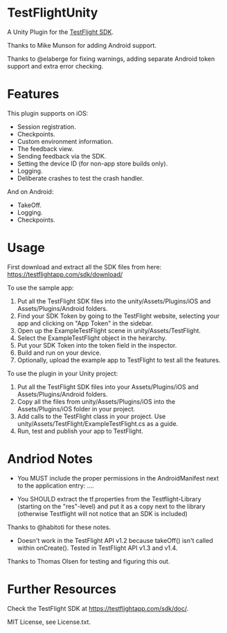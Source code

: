 # TestFlightUnity

A Unity Plugin for the [TestFlight SDK](https://testflightapp.com/sdk/).

Thanks to Mike Munson for adding Android support.

Thanks to @elaberge for fixing warnings, adding separate Android token support and extra error checking.


# Features
This plugin supports on iOS:
* Session registration.
* Checkpoints.
* Custom environment information.
* The feedback view.
* Sending feedback via the SDK.
* Setting the device ID (for non-app store builds only).
* Logging.
* Deliberate crashes to test the crash handler.

And on Android:
* TakeOff.
* Logging.
* Checkpoints.

# Usage

First download and extract all the SDK files from here: https://testflightapp.com/sdk/download/

To use the sample app:
 1. Put all the TestFlight SDK files into the unity/Assets/Plugins/iOS and Assets/Plugins/Android folders.
 1. Find your SDK Token by going to the TestFlight website, selecting your app and clicking on "App Token" in the sidebar.
 1. Open up the ExampleTestFlight scene in unity/Assets/TestFlight.
 1. Select the ExampleTestFlight object in the heirarchy.
 1. Put your SDK Token into the token field in the inspector.
 1. Build and run on your device.
 1. Optionally, upload the example app to TestFlight to test all the features.

To use the plugin in your Unity project:
 1. Put all the TestFlight SDK files into your Assets/Plugins/iOS and Assets/Plugins/Android folders.
 1. Copy all the files from unity/Assets/Plugins/iOS into the Assets/Plugins/iOS folder in your project.
 1. Add calls to the TestFlight class in your project. Use unity/Assets/TestFlight/ExampleTestFlight.cs as a guide.
 2. Run, test and publish your app to TestFlight.


# Andriod Notes

* You MUST include the proper permissions in the AndroidManifest next to the application entry: 
.... 
</application> 
<uses-permission android:name="android.permission.INTERNET"/> 
<uses-permission android:name="android.permission.ACCESS_NETWORK_STATE"/> 
</manifest> 

* You SHOULD extract the tf.properties from the Testflight-Library (starting on the "res"-level) and put it as a copy next to the library (otherwise Testflight will not notice that an SDK is included) 
 
Thanks to @habitoti for these notes.


* Doesn't work in the TestFlight API v1.2 because takeOff() isn't called within onCreate(). Tested in TestFlight API v1.3 and v1.4.

Thanks to Thomas Olsen for testing and figuring this out.


# Further Resources
Check the TestFlight SDK at https://testflightapp.com/sdk/doc/.


MIT License, see License.txt.
